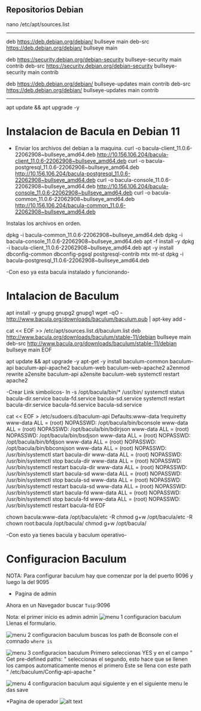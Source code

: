 ## Repositorios Debian

nano /etc/apt/sources.list

--------------

deb https://deb.debian.org/debian/ bullseye main
deb-src https://deb.debian.org/debian/ bullseye main

deb https://security.debian.org/debian-security bullseye-security main contrib
deb-src https://security.debian.org/debian-security bullseye-security main contrib

deb https://deb.debian.org/debian/ bullseye-updates main contrib
deb-src https://deb.debian.org/debian/ bullseye-updates main contrib

-----------

apt update && apt upgrade -y

# Instalacion de Bacula en Debian 11


* Enviar los archivos del debian a la maquina.
curl -o bacula-client_11.0.6-22062908~bullseye_amd64.deb http://10.156.106.204/bacula-client_11.0.6-22062908~bullseye_amd64.deb
curl -o bacula-postgresql_11.0.6-22062908~bullseye_amd64.deb http://10.156.106.204/bacula-postgresql_11.0.6-22062908~bullseye_amd64.deb
curl -o bacula-console_11.0.6-22062908~bullseye_amd64.deb http://10.156.106.204/bacula-console_11.0.6-22062908~bullseye_amd64.deb
curl -o bacula-common_11.0.6-22062908~bullseye_amd64.deb http://10.156.106.204/bacula-common_11.0.6-22062908~bullseye_amd64.deb


Instalas los archivos en orden. 

dpkg -i bacula-common_11.0.6-22062908~bullseye_amd64.deb
dpkg -i bacula-console_11.0.6-22062908~bullseye_amd64.deb
apt -f install -y
dpkg -i bacula-client_11.0.6-22062908~bullseye_amd64.deb
apt -y install dbconfig-common dbconfig-pgsql postgresql-contrib mtx mt-st
dpkg -i bacula-postgresql_11.0.6-22062908~bullseye_amd64.deb

-Con eso ya esta bacula instalado y funcionando-

# Intalacion de Baculum

apt install -y gnupg gnupg2 gnupg1
wget -qO - http://www.bacula.org/downloads/baculum/baculum.pub | apt-key add -

cat << EOF >> /etc/apt/sources.list.d/baculum.list
deb http://www.bacula.org/downloads/baculum/stable-11/debian bullseye main
deb-src http://www.bacula.org/downloads/baculum/stable-11/debian bullseye main
EOF

apt update && apt upgrade -y
apt-get -y install baculum-common baculum-api baculum-api-apache2 baculum-web baculum-web-apache2
a2enmod rewrite
a2ensite baculum-api
a2ensite baculum-web
systemctl restart apache2

-Crear Link simbolicos-
ln -s /opt/bacula/bin/* /usr/bin/
systemctl status bacula-dir.service bacula-fd.service bacula-sd.service
systemctl restart bacula-dir.service bacula-fd.service bacula-sd.service

cat << EOF > /etc/sudoers.d/baculum-api
Defaults:www-data !requiretty
www-data ALL = (root) NOPASSWD: /opt/bacula/bin/bconsole
www-data ALL = (root) NOPASSWD: /opt/bacula/bin/bdirjson
www-data ALL = (root) NOPASSWD: /opt/bacula/bin/bsdjson
www-data ALL = (root) NOPASSWD: /opt/bacula/bin/bfdjson
www-data ALL = (root) NOPASSWD: /opt/bacula/bin/bbconsjson
www-data ALL = (root) NOPASSWD: /usr/bin/systemctl start bacula-dir
www-data ALL = (root) NOPASSWD: /usr/bin/systemctl stop bacula-dir
www-data ALL = (root) NOPASSWD: /usr/bin/systemctl restart bacula-dir
www-data ALL = (root) NOPASSWD: /usr/bin/systemctl start bacula-sd
www-data ALL = (root) NOPASSWD: /usr/bin/systemctl stop bacula-sd
www-data ALL = (root) NOPASSWD: /usr/bin/systemctl restart bacula-sd
www-data ALL = (root) NOPASSWD: /usr/bin/systemctl start bacula-fd
www-data ALL = (root) NOPASSWD: /usr/bin/systemctl stop bacula-fd
www-data ALL = (root) NOPASSWD: /usr/bin/systemctl restart bacula-fd
EOF

chown bacula:www-data /opt/bacula/etc -R
chmod g+w /opt/bacula/etc -R
chown root:bacula /opt/bacula/
chmod g+w /opt/bacula/


-Con esto ya tienes bacula y baculum operativo-

# Configuracion Baculum

NOTA: Para configurar baculum hay que comenzar por la del puerto 9096 y luego la del 9095

* Pagina de admin 

Ahora en un Navegador buscar `Tuip`:9096  


Nota: el primer inicio es admin admin
![menu 1 configuracion baculum](image.png)
Llenas el formulario.

![menu 2 configuracion baculum](image-1.png)
buscas los path de Bconsole con el comnado `where is`

![menu 3 configuracion baculum](image-3.png)
Primero seleccionas YES y en el campo " Get pre-defined paths: " 
seleccionas el segundo, esto hace que se llenen los campos automaticamente menos el primero 
Este se llena con  este path " /etc/baculum/Config-api-apache " 

![menu 4 configuracion baculum](image-4.png)
aqui siguiente y en el siguiente menu le das save

*Pagina de operador
![alt text](image-5.png)
